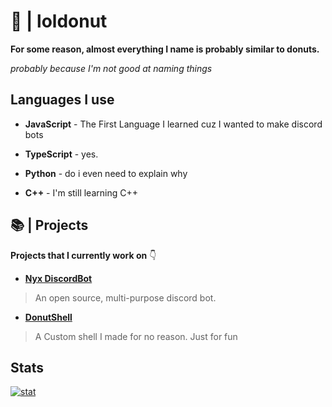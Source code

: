 # 🍩 | loldonut

**For some reason, almost everything I name is probably similar to donuts.**

*probably because I'm not good at naming things*

## Languages I use

- **JavaScript** - The First Language I learned cuz I wanted to make discord bots

- **TypeScript** - yes.

- **Python** - do i even need to explain why

- **C++** - I'm still learning C++

## 📚 | Projects

**Projects that I currently work on** 👇
<br />

- [**Nyx DiscordBot**](https://github.com/nyx-team/nyx)

> An open source, multi-purpose discord bot.

- [**DonutShell**](https://github.com/loldonut/donutshell)

> A Custom shell I made for no reason. Just for fun

## Stats

[![stat](https://github-readme-stats.vercel.app/api?username=loldonut)](https://github.com/anuraghazra/github-readme-stats)
